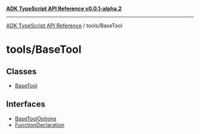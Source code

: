 [**ADK TypeScript API Reference v0.0.1-alpha.2**](../../README.md)

***

[ADK TypeScript API Reference](../../modules.md) / tools/BaseTool

# tools/BaseTool

## Classes

- [BaseTool](classes/BaseTool.md)

## Interfaces

- [BaseToolOptions](interfaces/BaseToolOptions.md)
- [FunctionDeclaration](interfaces/FunctionDeclaration.md)
